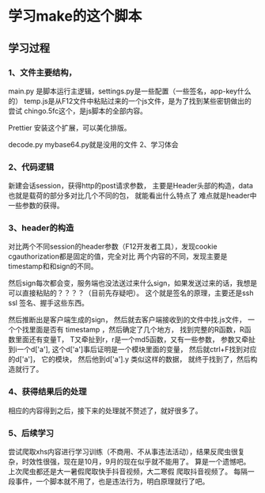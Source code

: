 # 学习make的这个脚本
## 学习过程
### 1、文件主要结构， 
main.py 是脚本运行主逻辑，settings.py是一些配置（一些签名，app-key什么的）
temp.js是从F12文件中粘贴过来的一个js文件，是为了找到某些密钥做出的尝试
chingo.5fc这个，是js脚本的全部内容。

Prettier  安装这个扩展，可以美化排版。

decode.py   mybase64.py就是没用的文件
2、学习体会
### 2、代码逻辑
新建会话session，获得http的post请求参数， 主要是Header头部的构造，data也就是载荷的部分多对比几个不同的包，
就能看出什么特点了
难点就是header中一些参数的获得。
### 3、header的构造
对比两个不同session的header参数（F12开发者工具），发现cookie cgauthorization都是固定的值，完全对比
两个内容的不同，发现主要是timestamp和和sign的不同。

然后sign每次都会变，服务端也没法送过来什么sign，如果发送过来的话，我想是可以直接粘贴的？？？？（目前先存疑吧）。 这个就是签名的原理，主要还是ssh ssl 签名、握手这些东西。

然后推断出是客户端生成的sign， 然后就去客户端接收到的文件中找.js文件， 一个个找里面是否有  timestamp ，然后确定了几个地方， 找到完整的R函数，R函数里面还有变量T， T又牵扯到r，r是一个md5函数，又有一些参数， 参数又牵扯到i一个d['a'], 这个d['a']事后证明是一个模块里面的变量， 然后就ctrl+F找到对应的d['a']， 它的模块， 然后他到d['a'].y  类似这样的数据， 就终于找到了，然后构造就行了。

### 4、获得结果后的处理
相应的内容得到之后，接下来的处理就不赘述了，就好很多了。

### 5、后续学习
尝试爬取xhs内容进行学习训练（不商用、不从事违法活动），结果反爬虫很复杂，时效性很强，现在是10月，9月的现在似乎就不能用了。  算是一个遗憾吧。 上次爬虫都还是大一暑假爬取快手抖音视频，大二寒假 爬取抖音视频了。 每隔一段事件，一个脚本就不用了，也是违法行为，明白原理就行了吧。


